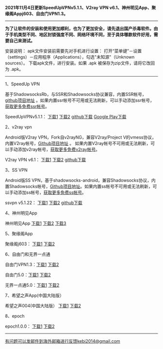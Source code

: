 **2021年11月4日更新SpeedUpVPNv5.1.1、V2ray VPN v6.1、神州明见App、聚缘阁Appj603、自由门VPN1.3。**

***

**为了让软件的安装和使用更加顺利，也为了更加安全，请先退出国产杀毒软件。由于手机类型不同、地区封锁强度不同、网络环境不同，至于具体哪款软件好用，需要自己来测试。**

安装说明：
apk文件安装前需要先对手机进行设置： 打开“菜单键”－设置（settings）－应用程序（Applications），勾选"未知源"（Unknown sources）。
下载apk文件，进行安装。如果 .apk 被保存为zip文件，请将它改回为 .apk。

***

1、SpeedUp VPN

基于ShadowsocksRb，与SSR和Shadowsocks协议兼容，内置SSR帐号，[github项目地址](https://github.com/bannedbook/SpeedUp.VPN/releases) 。如果内置ssr帐号不可用或无法刷新，可以手动添加ssr帐号，[获取更多免费ssr帐号](https://github.com/Alvin9999/new-pac/wiki/ss%E5%85%8D%E8%B4%B9%E8%B4%A6%E5%8F%B7)。

SpeedUpVPNv5.1.1：
[下载1](https://tr601.free4444.xyz/SpeedUpVPNv5.1.1.apk) 
[下载2](https://tr201.free4444.xyz/SpeedUpVPNv5.1.1.apk) 
[github下载](https://github.com/bannedbook/SpeedUp.VPN/releases/download/v5.1.1/SpeedUp.VPN-release.apk) 
[Google Play下载](https://play.google.com/store/apps/details?id=free.ssr.proxy.SpeedUp.VPN) 

2、v2ray vpn

Android版V2ray VPN，Fork自v2rayNG，兼容V2ray/Project V的vmess协议，内置V2ray帐号，[Github项目地址](https://github.com/bannedbook/v2ray.vpn/releases) 。 如果内置V2ray帐号不可用或无法刷新，可以手动添加v2ray帐号，[获取更多免费v2ray帐号](https://github.com/Alvin9999/new-pac/wiki/v2ray%E5%85%8D%E8%B4%B9%E8%B4%A6%E5%8F%B7)。

V2ray VPN v6.1：
[下载1](https://tr601.free4444.xyz/android-v2vpn-universal-release.apkv6.1.apk) 
[下载2](https://tr201.free4444.xyz/android-v2vpn-universal-release.apkv6.1.apk) 
[github下载](https://github.com/bannedbook/v2ray.vpn/releases/download/v6.1/android-v2vpn-universal-release.apk) 

3、SS VPN

Android版SS VPN，基于shadowsocks-android，兼容Shadowsocks协议，内置Shadowsocks帐号，[Github项目地址](https://github.com/bannedbook/ssvpn/releases)。如果内置ss帐号不可用或无法刷新，可以手动添加ss帐号，[获取更多免费ss帐号](https://github.com/Alvin9999/new-pac/wiki/ss%E5%85%8D%E8%B4%B9%E8%B4%A6%E5%8F%B7)。

ssvpn v5.1.22：
[下载1](https://tr601.free4444.xyz/ssvpn-v5.1.22.apk) 
[下载2](https://tr201.free4444.xyz/ssvpn-v5.1.22.apk) 
[github下载](https://github.com/bannedbook/ssvpn/releases/download/v5.1.22/android-ssvpn-universal-release.apk) 

4、神州明见App

神州明见App [下载1](https://gitlab.com/szzdlab/w/raw/master/szzd/SzzdOgate.apk) [下载2](https://tr601.free4444.xyz/SzzdOgate1104.apk)   [下载3](https://tr201.free4444.xyz/SzzdOgate1104.apk)  

5、聚缘阁App

聚缘阁j603： [下载1](https://tr601.free4444.xyz/j603.apk)   [下载2](https://tr201.free4444.xyz/j603.apk)  


6、自由门和无界一点通

自由门VPN1.3：[下载1](https://tr601.free4444.xyz/fgvpn103.apk) [下载2](https://tr201.free4444.xyz/fgvpn103.apk)

自由门5.0：[下载1](https://tr601.free4444.xyz/fgma50.apk) [下载2](https://tr201.free4444.xyz/fgma50.apk)

无界一点通5.0：[下载1](https://tr601.free4444.xyz/um50.apk) [下载2](https://tr201.free4444.xyz/um50.apk) 

7、希望之声App(中国大陆版）

希望之声004(中国大陆版） [下载1](https://tr601.free4444.xyz/oHopea004.apk)   [下载2](https://tr201.free4444.xyz/oHopea004.apk)  

8、epoch

epoch1.0.0：  [下载1](https://tr601.free4444.xyz/fq.apk)  [下载2](https://tr201.free4444.xyz/fq.apk) 

***

有问题可以发邮件到海外邮箱进行反馈kebi2014@gmail.com